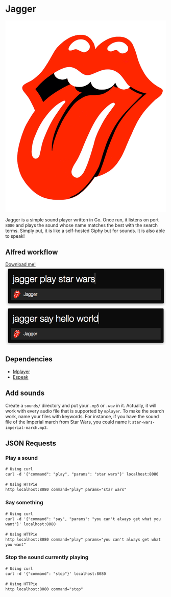 # Jagger
![Logo](ressources/logo.png)

Jagger is a simple sound player written in Go. Once run, it listens on port
`8080` and plays the sound whose name matches the best with the search terms.
Simply put, it is like a self-hosted Giphy but for sounds. It is also able to
speak!

## Alfred workflow

[Download me!](https://github.com/aseure/jagger/blob/master/alfred/Jagger.alfredworkflow?raw=true)
![Alfred Play command](ressources/alfred-play.png)
![Alfred Say command](ressources/alfred-say.png)

## Dependencies

 - [Mplayer](http://www.mplayerhq.hu/design7/news.html)
 - [Espeak](http://espeak.sourceforge.net/)

## Add sounds

Create a `sounds/` directory and put your `.mp3` or `.wav` in it. Actually, it
will work with every audio file that is supported by `mplayer`. To make the
search work, name your files with keywords. For instance, if you have the sound
file of the Imperial march from Star Wars, you could name it
`star-wars-imperial-march.mp3`.

## JSON Requests

### Play a sound

```
# Using curl
curl -d '{"command": "play", "params": "star wars"}' localhost:8080

# Using HTTPie
http localhost:8080 command="play" params="star wars"
```

### Say something

```
# Using curl
curl -d '{"command": "say", "params": "you can't always get what you want"}' localhost:8080

# Using HTTPie
http localhost:8080 command="play" params="you can't always get what you want"
```

### Stop the sound currently playing

```
# Using curl
curl -d '{"command": "stop"}' localhost:8080

# Using HTTPie
http localhost:8080 command="stop"
```
